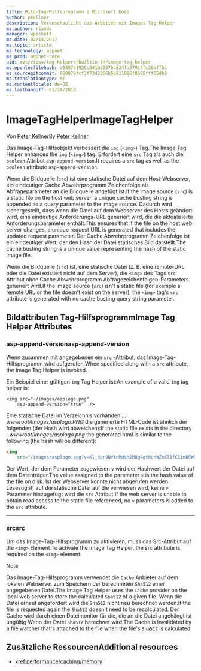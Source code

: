 ```yaml
---
title: Bild-Tag-Hilfsprogramm | Microsoft Docs
author: pkellner
description: Veranschaulicht das Arbeiten mit Images Tag Helper
ms.author: riande
manager: wpickett
ms.date: 02/14/2017
ms.topic: article
ms.technology: aspnet
ms.prod: aspnet-core
uid: mvc/views/tag-helpers/builtin-th/image-tag-helper
ms.openlocfilehash: d0857e1926c341b2357bc824fa379c4fc30affbc
ms.sourcegitcommit: 060879fcf3f73d2366b5c811986f8695fff65db8
ms.translationtype: MT
ms.contentlocale: de-DE
ms.lasthandoff: 01/24/2018
---
```

# <a name="imagetaghelper"></a><span data-ttu-id="3787b-103">ImageTagHelper</span><span class="sxs-lookup"><span data-stu-id="3787b-103">ImageTagHelper</span></span>

<span data-ttu-id="3787b-104">Von [Peter Kellner](http://peterkellner.net)</span><span class="sxs-lookup"><span data-stu-id="3787b-104">By [Peter Kellner](http://peterkellner.net)</span></span> 

<span data-ttu-id="3787b-105">Das Image-Tag-Hilfsobjekt verbessert die `img` (`<img>`) Tag.</span><span class="sxs-lookup"><span data-stu-id="3787b-105">The Image Tag Helper enhances the `img` (`<img>`) tag.</span></span> <span data-ttu-id="3787b-106">Erfordert eine `src` Tag als auch die `boolean` Attribut `asp-append-version`.</span><span class="sxs-lookup"><span data-stu-id="3787b-106">It requires a `src` tag as well as the `boolean` attribute `asp-append-version`.</span></span>

<span data-ttu-id="3787b-107">Wenn die Bildquelle (`src`) ist eine statische Datei auf dem Host-Webserver, ein eindeutiger Cache Abwehrprogramm Zeichenfolge als Abfrageparameter an die Bildquelle angefügt ist.</span><span class="sxs-lookup"><span data-stu-id="3787b-107">If the image source (`src`) is a static file on the host web server, a unique cache busting string is appended as a query parameter to the image source.</span></span> <span data-ttu-id="3787b-108">Dadurch wird sichergestellt, dass wenn die Datei auf dem Webserver des Hosts geändert wird, eine eindeutige Anforderungs-URL generiert wird, die die aktualisierte Anforderungsparameter enthält.</span><span class="sxs-lookup"><span data-stu-id="3787b-108">This ensures that if the file on the host web server changes, a unique request URL is generated that includes the updated request parameter.</span></span> <span data-ttu-id="3787b-109">Der Cache Abwehrprogramm Zeichenfolge ist ein eindeutiger Wert, der den Hash der Datei statisches Bild darstellt.</span><span class="sxs-lookup"><span data-stu-id="3787b-109">The cache busting string is a unique value representing the hash of the static image file.</span></span>

<span data-ttu-id="3787b-110">Wenn die Bildquelle (`src`) ist, eine statische Datei (z. B. eine remote-URL oder die Datei existiert nicht auf dem Server), die `<img>` des Tags `src` Attribut ohne Cache Abwehrprogramm Abfragezeichenfolgen-Parameters generiert wird.</span><span class="sxs-lookup"><span data-stu-id="3787b-110">If the image source (`src`) isn't a static file (for example a remote URL or the file doesn't exist on the server), the `<img>` tag's `src` attribute is generated with no cache busting query string parameter.</span></span>

## <a name="image-tag-helper-attributes"></a><span data-ttu-id="3787b-111">Bildattributen Tag-Hilfsprogramm</span><span class="sxs-lookup"><span data-stu-id="3787b-111">Image Tag Helper Attributes</span></span>


### <a name="asp-append-version"></a><span data-ttu-id="3787b-112">asp-append-version</span><span class="sxs-lookup"><span data-stu-id="3787b-112">asp-append-version</span></span>

<span data-ttu-id="3787b-113">Wenn zusammen mit angegebenen ein `src` -Attribut, das Image-Tag-Hilfsprogramm wird aufgerufen.</span><span class="sxs-lookup"><span data-stu-id="3787b-113">When specified along with a `src` attribute, the Image Tag Helper is invoked.</span></span>

<span data-ttu-id="3787b-114">Ein Beispiel einer gültigen `img` Tag Helper ist:</span><span class="sxs-lookup"><span data-stu-id="3787b-114">An example of a valid `img` tag helper is:</span></span>

```cshtml
<img src="~/images/asplogo.png" 
    asp-append-version="true"  />
```

<span data-ttu-id="3787b-115">Eine statische Datei im Verzeichnis vorhanden *... wwwroot/Images/asplogo.PNG* die generierte HTML-Code ist ähnlich der folgenden (der Hash wird abweichen):</span><span class="sxs-lookup"><span data-stu-id="3787b-115">If the static file exists in the directory *..wwwroot/images/asplogo.png* the generated html is similar to the following (the hash will be different):</span></span>

```html
<img 
    src="/images/asplogo.png?v=Kl_dqr9NVtnMdsM2MUg4qthUnWZm5T1fCEimBPWDNgM"/>
```

<span data-ttu-id="3787b-116">Der Wert, der dem Parameter zugewiesen `v` wird der Hashwert der Datei auf dem Datenträger.</span><span class="sxs-lookup"><span data-stu-id="3787b-116">The value assigned to the parameter `v` is the hash value of the file on disk.</span></span> <span data-ttu-id="3787b-117">Ist der Webserver konnte nicht abgerufen werden Lesezugriff auf die statische Datei auf die verwiesen wird, keine `v` Parameter hinzugefügt wird die `src` Attribut.</span><span class="sxs-lookup"><span data-stu-id="3787b-117">If the web server is unable to obtain read access to the static file referenced,  no `v` parameters is added to the `src` attribute.</span></span>

- - -

### <a name="src"></a><span data-ttu-id="3787b-118">src</span><span class="sxs-lookup"><span data-stu-id="3787b-118">src</span></span>

<span data-ttu-id="3787b-119">Um das Image-Tag-Hilfsprogramm zu aktivieren, muss das Src-Attribut auf die `<img>` Element.</span><span class="sxs-lookup"><span data-stu-id="3787b-119">To activate the Image Tag Helper, the src attribute is required on the `<img>` element.</span></span> 

> [!NOTE]
> <span data-ttu-id="3787b-120">Das Image-Tag-Hilfsprogramm verwendet die `Cache` Anbieter auf dem lokalen Webserver zum Speichern der berechneten `Sha512` einer angegebenen Datei.</span><span class="sxs-lookup"><span data-stu-id="3787b-120">The Image Tag Helper uses the `Cache` provider on the local web server to store the calculated `Sha512` of a given file.</span></span> <span data-ttu-id="3787b-121">Wenn die Datei erneut angefordert wird die `Sha512` nicht neu berechnet werden.</span><span class="sxs-lookup"><span data-stu-id="3787b-121">If the file is requested again the `Sha512` doesn't need to be recalculated.</span></span> <span data-ttu-id="3787b-122">Der Cache wird durch einen Dateimonitor für die, die an die Datei angehängt ist ungültig Wenn der Datei `Sha512` berechnet wird.</span><span class="sxs-lookup"><span data-stu-id="3787b-122">The Cache is invalidated by a file watcher that's attached to the file when the file's `Sha512` is calculated.</span></span>

## <a name="additional-resources"></a><span data-ttu-id="3787b-123">Zusätzliche Ressourcen</span><span class="sxs-lookup"><span data-stu-id="3787b-123">Additional resources</span></span>

* <xref:performance/caching/memory>
